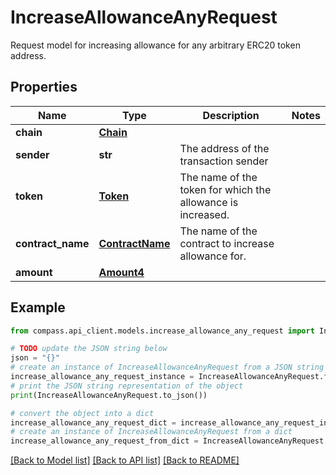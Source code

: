 # IncreaseAllowanceAnyRequest

Request model for increasing allowance for any arbitrary ERC20 token address.

## Properties

Name | Type | Description | Notes
------------ | ------------- | ------------- | -------------
**chain** | [**Chain**](Chain.md) |  | 
**sender** | **str** | The address of the transaction sender | 
**token** | [**Token**](Token.md) | The name of the token for which the allowance is increased. | 
**contract_name** | [**ContractName**](ContractName.md) | The name of the contract to increase allowance for. | 
**amount** | [**Amount4**](Amount4.md) |  | 

## Example

```python
from compass.api_client.models.increase_allowance_any_request import IncreaseAllowanceAnyRequest

# TODO update the JSON string below
json = "{}"
# create an instance of IncreaseAllowanceAnyRequest from a JSON string
increase_allowance_any_request_instance = IncreaseAllowanceAnyRequest.from_json(json)
# print the JSON string representation of the object
print(IncreaseAllowanceAnyRequest.to_json())

# convert the object into a dict
increase_allowance_any_request_dict = increase_allowance_any_request_instance.to_dict()
# create an instance of IncreaseAllowanceAnyRequest from a dict
increase_allowance_any_request_from_dict = IncreaseAllowanceAnyRequest.from_dict(increase_allowance_any_request_dict)
```
[[Back to Model list]](../README.md#documentation-for-models) [[Back to API list]](../README.md#documentation-for-api-endpoints) [[Back to README]](../README.md)


